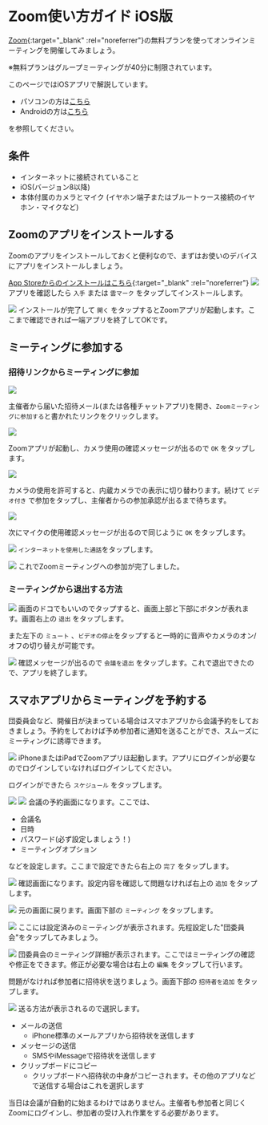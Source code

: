 # Zoom使い方ガイド iOS版

[Zoom](https://zoom.us/){:target="_blank" :rel="noreferrer"}の無料プランを使ってオンラインミーティングを開催してみましょう。

※無料プランはグループミーティングが40分に制限されています。

このページではiOSアプリで解説しています。

* パソコンの方は[こちら](ZoomMeeting.md)
* Androidの方は[こちら](android.md)

を参照してください。


## 条件
* インターネットに接続されていること
* iOS(バージョン8以降)
* 本体付属のカメラとマイク (イヤホン端子またはブルートゥース接続のイヤホン・マイクなど)

## Zoomのアプリをインストールする
Zoomのアプリをインストールしておくと便利なので、まずはお使いのデバイスにアプリをインストールしましょう。

[App Storeからのインストールはこちら](https://itunes.apple.com/us/app/id546505307){:target="_blank" :rel="noreferrer"}
![](images/ios/ios_4.jpg)
アプリを確認したら `入手` または `雲マーク` をタップしてインストールします。

![](images/ios/ios_5.jpg)
インストールが完了して `開く` をタップするとZoomアプリが起動します。ここまで確認できれば一端アプリを終了してOKです。


## ミーティングに参加する
### 招待リンクからミーティングに参加

![](images/ios/ios_8.jpg)

主催者から届いた招待メール(または各種チャットアプリ)を開き、`Zoomミーティングに参加する`と書かれたリンクをクリックします。

![](images/ios/ios_9.jpg)

Zoomアプリが起動し、カメラ使用の確認メッセージが出るので `OK` をタップします。

![](images/ios/ios_10.jpg)

カメラの使用を許可すると、内蔵カメラでの表示に切り替わります。続けて `ビデオ付き` で参加をタップし、主催者からの参加承認が出るまで待ちます。

![](images/ios/ios_11.jpg)

次にマイクの使用確認メッセージが出るので同じように `OK` をタップします。

![](images/ios/ios_12.jpg)
`インターネットを使用した通話`をタップします。

![](images/ios/ios_13.jpg)
これでZoomミーティングへの参加が完了しました。

### ミーティングから退出する方法
![](images/ios/ios_14.jpg)
画面のドコでもいいのでタップすると、画面上部と下部にボタンが表れます。画面右上の `退出` をタップします。

また左下の `ミュート` 、`ビデオの停止`をタップすると一時的に音声やカメラのオン/オフの切り替えが可能です。

![](images/ios/ios_15.jpg)
確認メッセージが出るので `会議を退出` をタップします。これで退出できたので、アプリを終了します。

## スマホアプリからミーティングを予約する
団委員会など、開催日が決まっている場合はスマホアプリから会議予約をしておきましょう。予約をしておけば予め参加者に通知を送ることができ、スムーズにミーティングに誘導できます。

![](images/ios/setupmeeting/ios_1.jpg)
iPhoneまたはiPadでZoomアプリほ起動します。アプリにログインが必要なのでログインしていなければログインしてください。

ログインができたら `スケジュール` をタップします。

![](images/ios/setupmeeting/ios_2.jpg)
![](images/ios/setupmeeting/ios_3.jpg)
会議の予約画面になります。ここでは、

* 会議名
* 日時
* パスワード(必ず設定しましょう！)
* ミーティングオプション

などを設定します。ここまで設定できたら右上の `完了` をタップします。

![](images/ios/setupmeeting/ios_4.jpg)
確認画面になります。設定内容を確認して問題なければ右上の `追加` をタップします。

![](images/ios/setupmeeting/ios_6.jpg)
元の画面に戻ります。画面下部の `ミーティング` をタップします。

![](images/ios/setupmeeting/ios_7.jpg)
ここには設定済みのミーティングが表示されます。先程設定した"団委員会"をタップしてみましょう。

![](images/ios/setupmeeting/ios_8.jpg)
団委員会のミーティング詳細が表示されます。ここではミーティングの確認や修正をできます。修正が必要な場合は右上の `編集` をタップして行います。

問題がなければ参加者に招待状を送りましょう。画面下部の `招待者を追加` をタップします。

![](images/ios/setupmeeting/ios_9.jpg)
送る方法が表示されるので選択します。

* メールの送信
	* iPhone標準のメールアプリから招待状を送信します
* メッセージの送信
	* SMSやiMessageで招待状を送信します
* クリップボードにコピー
	* クリップボードへ招待状の中身がコピーされます。その他のアプリなどで送信する場合はこれを選択します

当日は会議が自動的に始まるわけではありません。主催者も参加者と同じくZoomにログインし、参加者の受け入れ作業をする必要があります。